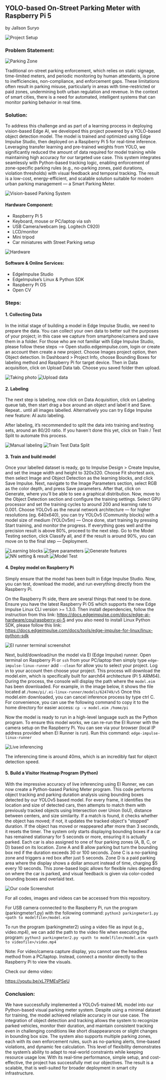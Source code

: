 ## YOLO-based On-Street Parking Meter with Raspberry Pi 5
by Jallson Suryo

![Project Setup](images/photo00.png)

### Problem Statement:

![Parking Zone](images/photo01.png)

Traditional on-street parking enforcement, which relies on static signage, time-limited meters, and periodic monitoring by human attendants, is prone to inefficiencies, non-compliance, and enforcement gaps. These limitations often result in parking misuse, particularly in areas with time-restricted or paid zones, undermining both urban regulation and revenue. In the context of smart cities, there is a need for automated, intelligent systems that can monitor parking behavior in real time.

### Solution:

To address this challenge and as part of a learning process in deploying vision-based Edge AI, we developed this project powered by a YOLO-based object detection model. The model is trained and optimized using Edge Impulse Studio, then deployed on a Raspberry Pi 5 for real-time inference. Leveraging transfer learning and pre-trained weights from YOLO, we significantly reduced the amount of data required for model training while maintaining high accuracy for our targeted use case. This system integrates seamlessly with Python-based tracking logic, enabling enforcement of zone-specific parking rules (e.g., no-parking zones, paid durations, violation thresholds) with visual feedback and temporal tracking. The result is a low-cost, energy-efficient, and scalable solution suitable for modern urban parking management — a Smart Parking Meter.

![Vision-based Parking System](images/photo02.png)

#### Hardware Component:

- Raspberry Pi 5
- Keyboard, mouse or PC/laptop via ssh
- USB Camera/webcam (eg. Logitech C920)
- LCD/monitor
- Mini tripod
- Car miniatures with Street Parking setup

![Hardware](images/photo03.png)
#### Software & Online Services:

- EdgeImpulse Studio
- EdgeImpulse’s Linux & Python SDK
- Raspberry Pi OS
- Open CV

### Steps:

#### 1. Collecting Data

In the initial stage of building a model in Edge Impulse Studio, we need to prepare the data. You can collect your own data to better suit the purposes of your project; in this case we capture from smartphone/camera and save them in a folder. For those who are not familiar with Edge Impulse Studio, please follow these steps —> Open studio.edgeimpulse.com, login or create an account then create a new project. Choose Images project option, then Object detection. In Dashboard > Project Info, choose Bounding Boxes for labeling method and Raspberry Pi for target device. Then in Data acquisition, click on Upload Data tab. Choose you saved folder then upload.

![Taking photo](images/photo04.png)
![Upload data](images/photo05.png)

#### 2. Labeling

The next step is labeling, now click on Data Acquisition, click on Labeling queue tab, then start drag a box around an object and label it and Save. Repeat.. until all images labelled. Alternatively you can try Edge Impulse new feature: AI auto labeling.

After labeling, it’s recommended to split the data into training and testing sets, around an 80/20 ratio. If you haven't done this yet, click on Train / Test Split to automate this process.


![Manual labeling](images/photo06.png)
![Train Test Data Split](images/photo07.png)


#### 3. Train and build model

Once your labelled dataset is ready, go to Impulse Design > Create Impulse, and set the image width and height to 320x320. Choose Fit shortest axis, then select Image and Object Detection as the learning blocks, and click Save Impulse. Next, navigate to the Image Parameters section, select RGB as the color depth, and press Save parameters. After that, click on Generate, where you’ll be able to see a graphical distribution.
Now, move to the Object Detection section and configure the training settings. Select GPU processor and set the training cycles to around 200 and learning rate to 0.001. Choose YOLOv5 as the neural network architecture — for higher resolutions (eg. 640x640), you can try YOLOv5 (Community blocks) with a model size of medium (YOLOv5m) — Once done, start training by pressing Start training, and monitor the progress.
If everything goes well and the precision result is above 80%, proceed to the next step. Go to the Model Testing section, click Classify all, and if the result is around 90%, you can move on to the final step — Deployment.

![Learning blocks](images/photo08.png)
![Save parameters](images/photo09.png)
![Generate features](images/photo11.png)
![NN setting & result](images/photo12.png)
![Model Test](images/photo13.png)

#### 4. Deploy model on Raspberry Pi

Simply ensure that the model has been built in Edge Impulse Studio. Now, you can test, download the model, and run everything directly from the Raspberry Pi.

On the Raspberry Pi side, there are several things that need to be done. Ensure you have the latest Raspberry Pi OS which supports the new Edge Impulse Linux CLI version >= 1.3.0. Then install dependencies, follow the instruction from this link: https://docs.edgeimpulse.com/docs/edge-ai-hardware/cpu/raspberry-pi-5 and you also need to install Linux Python SDK, please follow this link: https://docs.edgeimpulse.com/docs/tools/edge-impulse-for-linux/linux-python-sdk

![EI runner terminal screenshot](images/photo14.png)

Next, build/download/run the model via EI (Edge Impulse) runner. Open terminal on Raspberry Pi or `ssh` from your PC/laptop then simply type `edge-impulse-linux-runner` add `--clean` for allow you to select your project. Log in to your account then choose your project. This process will download the model.eim, which is specifically built for aarch64 architecture (Pi 5 ARM64). During the process, the console will display the path where the `model.eim` has been downloaded. For example, in the image below, it shows the file located at `/home/pi/.ei-linux-runner/models/624749/v5`
Once this model.eim downloaded, you can cancel inference process by type ctrl C.
For convenience, you can use the following command to copy it to the home directory for easier access: `cp -v model.eim /home/pi`

Now the model is ready to run in a high-level language such as the Python program. To ensure this model works, we can re-run the EI Runner with the camera setup on the Raspberry Pi. You can see via your browser (local IP address provided when EI Runner is run). Run this command: `edge-impulse-linux-runner`

![Live inferencing](images/video01.gif)

The inferencing time is around 40ms, which is an incredibly fast for object detection speed.


#### 5. Build a Visitor Heatmap Program (Python)

With the impressive accuracy of live inferencing using EI Runner, we can now create a Python-based Parking Meter program. This code performs object tracking and parking duration analysis using bounding boxes detected by our YOLOv5 based model. For every frame, it identifies the location and size of detected cars, then attempts to match them with previously tracked objects using Intersection over Union (IoU), distance between centers, and size similarity. If a match is found, it checks whether the object has moved; if not, it updates the tracked object's "stopped" duration. If the object has moved or reappeared after more than 3 seconds, it resets the timer. The system only starts displaying bounding boxes if a car has remained stationary for 5 seconds or more, ensuring it is actually parked.
Each car is also assigned to one of four parking zones (A, B, C, or D) based on its location. Zone A and B allow parking but turn the bounding box red if the duration exceeds 30 or 100 seconds. Zone C is a no-parking zone and triggers a red box after just 5 seconds. Zone D is a paid parking area where the display shows a dollar amount instead of time, charging $5 every 10 seconds. This zone-based logic allows for flexible rules depending on where the car is parked, and visual feedback is given via color-coded bounding boxes and overlaid text.

![Our code Screenshot](images/photo15.png)

For all codes, images and videos can be accessed from this repository.

For USB camera connected to the Raspberry Pi, run the program (parkingmeter1.py) with the following command:
`python3 parkingmeter1.py <path to modelfile>/model.eim`

To run the program (parkingmeter2) using a video file as input (e.g., video.mp4), we can add the path to the video file when executing the program:
`python3 parkingmeter2.py <path to modelfile>/model.eim <path to videofile>/video.mp4`

Note:
For video/camera capture display, you cannot use the headless method from a PC/laptop. Instead, connect a monitor directly to the Raspberry Pi to view the visuals.


Check our demo video: 

https://youtu.be/xL7PMEsPSeU

### Conclusion:

We have successfully implemented a YOLOv5-trained ML model into our Python-based visual parking meter system. Despite using a minimal dataset for training, the model achieved reliable accuracy in our use case. The integration of object detection and tracking allows the system to recognize parked vehicles, monitor their duration, and maintain consistent tracking even in challenging conditions like short disappearances or slight changes in bounding box size.
The system also supports multiple parking zones, each with its own enforcement rules, such as no-parking alerts, time-based violations, and dynamic fee calculation. This level of flexibility demonstrates the system’s ability to adapt to real-world constraints while keeping resource usage low. With its real-time performance, simple setup, and cost-effective, the project has successfully met our objectives. The result is a scalable, that is well-suited for broader deployment in smart city infrastructure.
